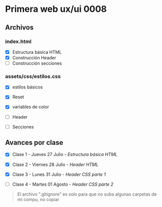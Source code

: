# Primera web ux/ui 0008

## Archivos

### index.html
- [x] Estructura básica HTML
- [X] Construcción Header
- [ ] Construcción secciones

### assets/css/estilos.css
- [x] estilos básicos
- [x] Reset
- [x] variables de color
- [ ] Header
- [ ] Secciones   



## Avances por clase
- [x] Clase 1 - Jueves 27 Julio - _Estructura básica HTML_
- [x] Clase 2 - Viernes 28 Julio - _Header HTML_
- [x] Clase 3 - Lunes 31 Julio - _Header CSS parte 1_
- [ ] Clase 4 - Martes 01 Agosto - _Header CSS parte 2_



> El archivo ".gitignore" es solo para que no suba algunas carpetas de mi compu, no copiar
